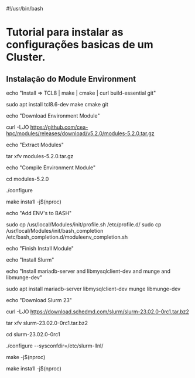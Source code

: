 #!/usr/bin/bash

# Tutorial para instalar as configurações basicas de um Cluster.

## Instalação do Module Environment

echo "Install => TCL8 | make | cmake | curl build-essential git"

sudo apt install tcl8.6-dev make cmake git

echo "Download Environment Module"

curl -LJO https://github.com/cea-hpc/modules/releases/download/v5.2.0/modules-5.2.0.tar.gz

echo "Extract Modules"

tar xfv modules-5.2.0.tar.gz

echo "Compile Environment Module"

cd modules-5.2.0

./configure

make insta1l -j$(nproc)

echo "Add ENV's to BASH"

sudo cp /usr/local/Modules/init/profile.sh /etc/profile.d/
sudo cp /usr/local/Modules/init/bash_completion /etc/bash_completion.d/moduleenv_completion.sh

echo "Finish Install Module"

echo "Install Slurm"

echo "Install mariadb-server and libmysqlclient-dev and munge and libmunge-dev"

sudo apt install mariadb-server libmysqlclient-dev munge libmunge-dev

echo "Download Slurm 23"

curl -LJO https://download.schedmd.com/slurm/slurm-23.02.0-0rc1.tar.bz2

tar xfv slurm-23.02.0-0rc1.tar.bz2

cd slurm-23.02.0-0rc1

./configure --sysconfdir=/etc/slurm-llnl/

make -j$(nproc)

make insta1l -j$(nproc)

